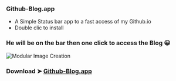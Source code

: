 ### Github-Blog.app
- A Simple Status bar app to a fast access of my Github.io
- Double clic to install
### He will be on the bar then one click to access the Blog 😀
![Modular Image Creation](https://i25.servimg.com/u/f25/18/50/18/69/captu517.png)

### Download ➤ [Github-Blog.app](https://github.com/chris1111/Github-Blog.app/releases/tag/V1)





